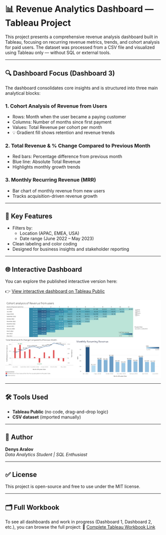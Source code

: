 # 📊 Revenue Analytics Dashboard — Tableau Project

This project presents a comprehensive revenue analysis dashboard built in Tableau, focusing on recurring revenue metrics, trends, and cohort analysis for paid users. The dataset was processed from a CSV file and visualized using Tableau only — without SQL or external tools.

---

## 🔍 Dashboard Focus (Dashboard 3)
The dashboard consolidates core insights and is structured into three main analytical blocks:

### 1. **Cohort Analysis of Revenue from Users**
- Rows: Month when the user became a paying customer
- Columns: Number of months since first payment
- Values: Total Revenue per cohort per month
- 💡 Gradient fill shows retention and revenue trends

### 2. **Total Revenue & % Change Compared to Previous Month**
- Red bars: Percentage difference from previous month
- Blue line: Absolute Total Revenue
- Highlights monthly growth trends

### 3. **Monthly Recurring Revenue (MRR)**
- Bar chart of monthly revenue from new users
- Tracks acquisition-driven revenue growth

---

## 📌 Key Features
- Filters by:
  - Location (APAC, EMEA, USA)
  - Date range (June 2022 – May 2023)
- Clean labeling and color coding
- Designed for business insights and stakeholder reporting

---

## 🌐 Interactive Dashboard
You can explore the published interactive version here:

👉 [View interactive dashboard on Tableau Public](https://public.tableau.com/views/Zadanie_6-1/Dashboard3)

![Dashboard Screenshot](dashboard_3.png)

---

## 🛠 Tools Used
- **Tableau Public** (no code, drag-and-drop logic)
- **CSV dataset** (imported manually)

---

## 🧠 Author
**Denys Aralov**  
_Data Analytics Student | SQL Enthusiast_

---

## ✅ License
This project is open-source and free to use under the MIT license.

---

## 🗂️ Full Workbook
To see all dashboards and work in progress (Dashboard 1, Dashboard 2, etc.), you can browse the full project:
📎 [Complete Tableau Workbook Link](https://public.tableau.com/views/Zadanie_6-1/Dashboard1)
